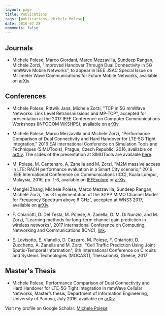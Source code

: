 ```yaml
---
layout: page
title: Publications
tags: [publications, Michele Polese]
date: 2016-07-28
comments: false
---
```

## Journals
* Michele Polese, Marco Giordani, Marco Mezzavilla, Sundeep Rangan, Michele Zorzi, "Improved Handover Through Dual Connectivity in 5G mmWave Mobile Networks", to appear in IEEE JSAC Special Issue on Millimeter Wave Communications for Future Mobile Networks, available on <a href="http://arxiv.org/abs/1611.04748" target="_blank">arXiv</a>.

## Conferences
* Michele Polese, Rittwik Jana, Michele Zorzi, "TCP in 5G mmWave Networks: Link Level Retransmissions and MP-TCP", accepted for presentation at the 2017 IEEE Conference on Computer Communications Workshops (INFOCOM WKSHPS), available on <a href="http://arxiv.org/abs/1703.08985" target="_blank">arXiv</a>.

* Michele Polese, Marco Mezzavilla and Michele Zorzi, "Performance Comparison of Dual Connectivity and Hard Handover for LTE-5G Tight Integration," 2016 EAI International Conference on Simulation Tools and Techniques (SIMUTools), Prague, Czech Republic, 2016, available on <a href="https://arxiv.org/abs/1607.05425" target="_blank">arXiv</a>. The slides of the presentation at SIMUTools are available <a href="/assets/pdf/simutools_polese.pdf">here</a>.

* M. Polese, M. Centenaro, A. Zanella and M. Zorzi, "M2M massive access in LTE: RACH performance evaluation in a Smart City scenario," 2016 IEEE International Conference on Communications (ICC), Kuala Lumpur, Malaysia, 2016, pp. 1-6, available on <a href="http://ieeexplore.ieee.org/xpl/articleDetails.jsp?arnumber=7511430&newsearch=true&queryText=michele%20polese" target="_blank">IEEExplore</a> or <a href="https://arxiv.org/abs/1601.05098" target="_blank">arXiv</a>.

* Menglei Zhang, Michele Polese, Marco Mezzavilla, Sundeep Rangan, Michele Zorzi, "ns-3 Implementation of the 3GPP MIMO Channel Model for Frequency Spectrum above 6 GHz", accepted at WNS3 2017, available on <a href="http://arxiv.org/abs/1702.04822" target="_blank">arXiv</a>.

* F. Chiariotti, D. Del Testa, M. Polese, A. Zanella, G. M. Di Nunzio, and M. Zorzi, "Learning methods for long-term channel gain prediction in wireless networks", 2017 International Conference on Computing, Networking and Communications (ICNC), <a href="http://ieeexplore.ieee.org/abstract/document/7876120/">link</a>. 

* E. Lovisotto, E. Vianello, D. Cazzaro, M. Polese, F. Chiariotti, D. Zucchetto, A. Zanella and M. Zorzi, "Cell Traffic Prediction Using Joint Spatio-Temporal Information", 6th International Conference on Circuits and Systems Technologies (MOCAST), Thessaloniki, Greece, 2017


## Master's Thesis
* Michele Polese, Performance Comparison of Dual Connectivity and Hard Handover for LTE-5G Tight Integration in mmWave Cellular Networks, Master’s thesis, Department of Information Engineering, University of Padova, July 2016, available on <a href="http://arxiv.org/abs/1607.04330" target="_blank">arXiv</a>.


Visit my profile on Google Scholar: <a href="https://scholar.google.it/citations?user=JmMEy-QAAAAJ&hl=en" target="_blank">Michele Polese</a>